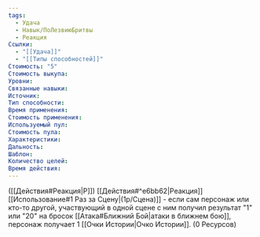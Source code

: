 ```yaml
---
tags:
  - Удача
  - Навык/ПоЛезвиюБритвы
  - Реакция
Ссылки:
  - "[[Удача]]"
  - "[[Типы способностей]]"
Стоимость: "5"
Стоимость выкупа:
Уровни:
Связанные навыки:
Источник:
Тип способности:
Время применения:
Стоимость применения:
Используемый пул:
Стоимость пула:
Характеристики:
Дальность:
Шаблон:
Количество целей:
Время действия:
---
```

([[Действия#Реакция|Р]]) [[Действия#^e6bb62|Реакция]] [[Использование#1 Раз за Сцену|(1р/Сцена)]] - если сам персонаж или кто-то другой, участвующий в одной сцене с ним получил результат "1" или "20" на бросок [[Атака#Ближний Бой|атаки в ближнем бою]], персонаж получает 1 [[Очки Истории|Очко Истории]]. 
(0 Ресурсов) 
